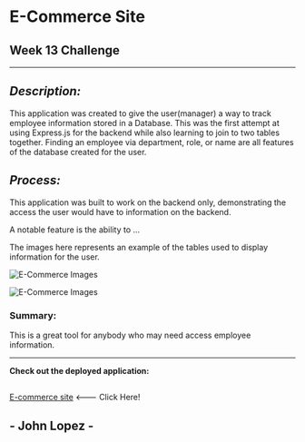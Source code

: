 # E-Commerce Site

## Week 13 Challenge

---
## *Description:* 

This application was created to give the user(manager) a way to track employee information stored in a Database. This was the first attempt at using Express.js for the backend while also learning to join to two tables together. Finding an employee via department, role, or name are all features of the database created for the user. 

## *Process:*

This application was built to work on the backend only, demonstrating the access the user would have to information on the backend.

A notable feature is the ability to ...

The images here represents an example of the tables used to display information for the user.  

![E-Commerce Images](/Assets/)

![E-Commerce Images](/Assets/)


### Summary: 

This is a great tool for anybody who may need access employee information. 


--- 
**Check out the deployed application:**
##
[E-commerce site]() <--- Click Here!
## 
## - John Lopez -
